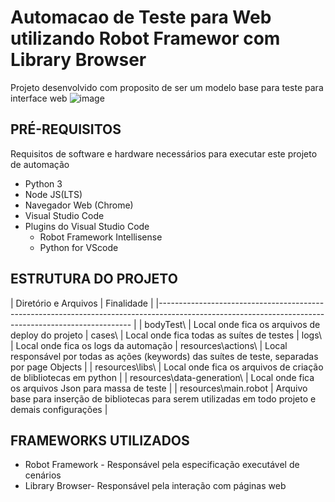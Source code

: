 
# Automacao de Teste para Web utilizando Robot Framewor com Library Browser

Projeto desenvolvido com proposito de ser um modelo base para teste para interface web ![image](https://user-images.githubusercontent.com/56703127/158044780-a6e8fc20-7bac-426a-bfb3-d86e71bd1272.png)


## PRÉ-REQUISITOS

Requisitos de software e hardware necessários para executar este projeto de automação

*   Python 3
*   Node JS(LTS)
*   Navegador Web (Chrome)
*   Visual Studio Code
*   Plugins do Visual Studio Code
    * Robot Framework Intellisense
    * Python for VScode
    
    
## ESTRUTURA DO PROJETO

| Diretório e Arquivos                   	| Finalidade       	                                                                                        | 
|----------------------------------------------------------------------------------------------------------------------------------------------------- |
| bodyTest\                 	              | Local onde fica os arquivos de deploy do projeto
| cases\         	                          | Local onde fica todas as suítes de testes
| logs\         	                          | Local onde fica os logs da automação
| resources\actions\    			              | Local responsável por todas as ações (keywords) das suítes de teste, separadas por page Objects                 	|
| resources\libs\    						            | Local onde fica os arquivos de criação de blibliotecas em python                      	|
| resources\data-generation\    						| Local onde fica os arquivos Json para massa de teste                              		|
| resources\main.robot                   	  | Arquivo base para inserção de bibliotecas para serem utilizadas em todo projeto e demais configurações                                	|
         


## FRAMEWORKS UTILIZADOS

* Robot Framework -  Responsável pela especificação executável de cenários
* Library Browser-   Responsável pela interação com páginas web


